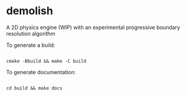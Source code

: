 # demolish

A 2D physics engine (WIP) with an experimental progressive boundary resolution algorithm

To generate a build:
<pre><code>
cmake -Bbuild && make -C build
</code></pre>

To generate documentation:
<pre><code>
cd build && make docs
</code></pre>

